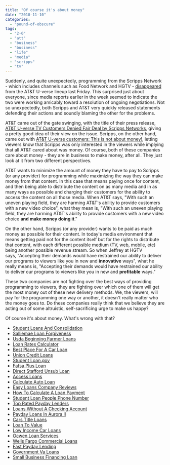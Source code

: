 ```yaml
---
title: "Of course it's about money"
date: "2010-11-10"
categories: 
  - "pound-of-obscure"
tags: 
  - "2-0"
  - "att"
  - "business"
  - "business"
  - "life"
  - "media"
  - "scripps"
  - "tv"
---
```


Suddenly, and quite unexpectedly, programming from the Scripps Network - which includes channels such as Food Network and HGTV - [disappeared](http://www.google.com/search?q=U-verse+drops+scripps "Google search: U-verse drops Scripps") from the AT&T U-verse lineup last Friday. This surprised just about everyone, since media reports earlier in the week seemed to indicate the two were working amicably toward a resolution of ongoing negotiations. Not so unexpectedly, both Scripps and AT&T very quickly released statements defending their actions and soundly blaming the other for the problems.

AT&T came out of the gate swinging, with the title of their press release, [AT&T U-verse TV Customers Denied Fair Deal by Scripps Networks](http://www.att.com/gen/press-room?pid=18712&cdvn=news&newsarticleid=31335&mapcode=consumer|news_u-verse "AT&T U-verse Scripps Network press release"), giving a pretty good idea of their view on the issue. Scripps, on the other hand, came out with [AT&T U-verse customers: This is not about money!](http://www.facebook.com/notes/hgtv/att-u-verse-customers-this-is-not-about-money/456174033430 "Scripps Networks U-verse press release on Facebook"), letting viewers know that Scripps was only interested in the viewers while implying that all AT&T cared about was money. Of course, both of these companies care about money - they are in business to make money, after all. They just look at it from two different perspectives.

AT&T wants to minimize the amount of money they have to pay to Scripps (or any provider) for programming while maximizing the way they can make money from that content. In this case that means paying once for content, and then being able to distribute the content on as many media and in as many ways as possible and charging their customers for the ability to access the content on all those media. When AT&T says, "With such an uneven playing field, they are harming AT&T's ability to provide customers with a new video choice", what they mean is, "With such an uneven playing field, they are harming AT&T's ability to provide customers with a new video choice **and make money doing it**."

On the other hand, Scripps (or any provider) wants to be paid as much money as possible for their content. In today's media environment that means getting paid not for the content itself but for the rights to distribute that content, with each different possible medium (TV, web, mobile, etc) being another possible revenue stream. So when Jeffrey at HGTV says, "Accepting their demands would have restrained our ability to deliver our programs to viewers like you in new and **innovative** ways", what he really means is, "Accepting their demands would have restrained our ability to deliver our programs to viewers like you in new and **profitable** ways."

These two companies are not fighting over the best ways of providing programming to viewers, they are fighting over which one of them will get the most money out of these new delivery methods. We, the viewers, will pay for the programming one way or another, it doesn't really matter who the money goes to. Do these companies really think that we believe they are acting out of some altruistic, self-sacrificing urge to make us happy?

Of course it's about money. What's wrong with that?

- [Student Loans And Consolidation](http://www.mariebo.org/?Student-Loans-And-Consolidation)
- [Salliemae Loan Forgiveness](http://www.mariebo.org/?Salliemae-Loan-Forgiveness)
- [Usda Beginning Farmer Loans](http://www.mariebo.org/?Usda-Beginning-Farmer-Loans)
- [Loan Rates Calculator](http://usasportgroup.com/?Loan-Rates-Calculator)
- [Best Place For A Car Loan](http://www.mariebo.org/?Best-Place-For-A-Car-Loan)
- [Union Credit Loans](http://www.consejocafe.org/?Union-Credit-Loans)
- [Student Loan.gov](http://www.franklinny.org/?Student-Loan.gov)
- [Fafsa Plus Loan](http://www.franklinny.org/?Fafsa-Plus-Loan)
- [Direct Stafford Unsub Loan](http://gbbkolejka.pl/?Direct-Stafford-Unsub-Loan)
- [Access Loans](http://usasportgroup.com/?Access-Loans)
- [Calculate Auto Loan](http://www.amarysia.gr/?Calculate-Auto-Loan)
- [Easy Loans Company Reviews](http://www.amarysia.gr/?Easy-Loans-Company-Reviews)
- [How To Calculate A Loan Payment](http://www.franklinny.org/?How-To-Calculate-A-Loan-Payment)
- [Student Loan People Phone Number](http://www.franklinny.org/?Student-Loan-People-Phone-Number)
- [Top Rated Payday Lenders](http://gbbkolejka.pl/?Top-Rated-Payday-Lenders)
- [Loans Without A Checking Account](http://www.consejocafe.org/?Loans-Without-A-Checking-Account)
- [Payday Loans In Aurora Il](http://usasportgroup.com/?Payday-Loans-In-Aurora-Il)
- [Cars Title Loans](http://www.consejocafe.org/?Cars-Title-Loans)
- [Loan To Value](http://www.amarysia.gr/?Loan-To-Value)
- [Low Income Car Loans](http://usasportgroup.com/?Low-Income-Car-Loans)
- [Ocwen Loan Services](http://gbbkolejka.pl/?Ocwen-Loan-Services)
- [Wells Fargo Commercial Loans](http://usasportgroup.com/?Wells-Fargo-Commercial-Loans)
- [Fast Payday Lending](http://www.mariebo.org/?Fast-Payday-Lending)
- [Government Va Loans](http://www.consejocafe.org/?Government-Va-Loans)
- [Small Business Financing Loan](http://usasportgroup.com/?Small-Business-Financing-Loan)
